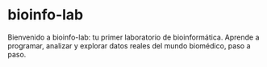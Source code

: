 # bioinfo-lab
Bienvenido a bioinfo-lab: tu primer laboratorio de bioinformática. Aprende a programar, analizar y explorar datos reales del mundo biomédico, paso a paso.
